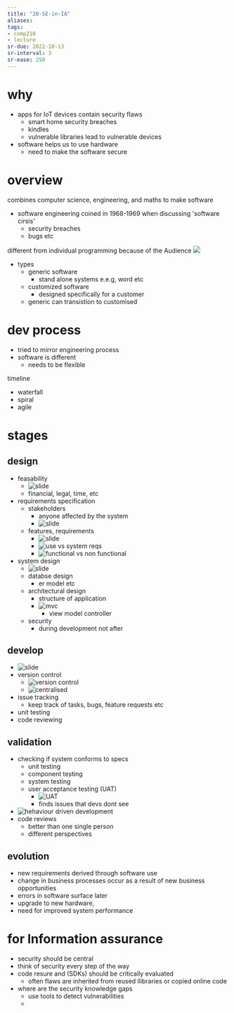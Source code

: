 ```yaml
---
title: "20-SE-in-IA"
aliases: 
tags: 
- comp210
- lecture
sr-due: 2022-10-13
sr-interval: 3
sr-ease: 250
---
```


# why
- apps for IoT devices contain security flaws
	- smart home security breaches
	- kindles
	- vulnerable libraries lead to vulnerable devices
- software helps us to use hardware
	- need to make the software secure

# overview
combines computer science, engineering, and maths to make software

- software engineering coined in 1968-1969 when discussing 'software cirsis'
	- security breaches
	- bugs etc

different from individual programming because of the Audience
![](https://i.imgur.com/yuIeXpq.png)

- types
	- generic software
		- stand alone systems e.e.g, word etc
	- customized software
		- designed specifically for a customer
	- generic can transistion to customised

# dev process
- tried to mirror engineering process
- software is different
	- needs to be flexible

timeline
- waterfall
- spiral
- agile

# stages
## design
- feasability
	- ![slide](https://i.imgur.com/KD8J4Dr.png)
	- financial, legal, time, etc
- requirements specification
	- stakeholders
		- anyone affected by the system
		- ![slide](https://i.imgur.com/NkMt4q7.png)
	- features, requirements
		- ![slide](https://i.imgur.com/ghNmRhj.png)
		- ![use vs system reqs](https://i.imgur.com/DWSNrSu.png)
		- ![functional vs non functional](https://i.imgur.com/gWwAWBV.png)
- system design
	- ![slide](https://i.imgur.com/mMBkSp1.png)
	- databse design
		- er model etc
	- architectural design
		- structure of application
		- ![mvc](https://i.imgur.com/V3FvokX.png)
			- view model controller
	- security
		- during development not after
		
## develop
- ![slide](https://i.imgur.com/P852JEc.png)
- version control
	- ![version control](https://i.imgur.com/G6iExvO.png)
	- ![centralised](https://i.imgur.com/gExIZRq.png)
- issue tracking
	- keep track of tasks, bugs, feature requests etc
- unit testing
- code reviewing

## validation
- checking if system conforms to specs
	- unit testing
	- component testing
	- system testing
	- user acceptance testing (UAT)
		- ![UAT](https://i.imgur.com/ksLDRP0.png)
		- finds issues that devs dont see
- ![hehaviour driven development](https://i.imgur.com/M8pxgcO.png)
- code reviews
	- better than one single person
	- different perspectives
	
## evolution
- new requirements derived through software use
- change in business processes occur as a result of new business opportunities
- errors in software surface later
- upgrade to new hardware, 
- need for improved system performance

# for Information assurance
- security should be central
- think of security every step of the way
- code resure and (SDKs) should be critically evaluated
	- often flaws are inherited from reused llibraries or copied online code
- where are the security knowledge gaps
	- use tools to detect vulnerabilities
	- 